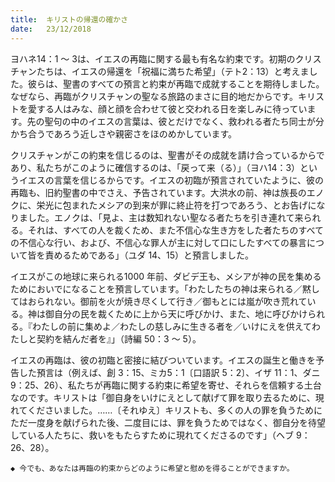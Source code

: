 ```yaml
---
title:  キリストの帰還の確かさ
date:   23/12/2018
---
```


ヨハネ14：1 ～ 3は、イエスの再臨に関する最も有名な約束です。初期のクリスチャンたちは、イエスの帰還を「祝福に満ちた希望」（テト2：13）と考えました。彼らは、聖書のすべての預言と約束が再臨で成就することを期待しました。なぜなら、再臨がクリスチャンの聖なる旅路のまさに目的地だからです。キリストを愛する人はみな、顔と顔を合わせて彼と交われる日を楽しみに待っています。先の聖句の中のイエスの言葉は、彼とだけでなく、救われる者たち同士が分かち合うであろう近しさや親密さをほのめかしています。

クリスチャンがこの約束を信じるのは、聖書がその成就を請け合っているからであり、私たちがこのように確信するのは、「戻って来（る）」（ヨハ14：3）というイエスの言葉を信じるからです。イエスの初臨が預言されていたように、彼の再臨も、旧約聖書の中でさえ、予告されています。大洪水の前、神は族長のエノクに、栄光に包まれたメシアの到来が罪に終止符を打つであろう、とお告げになりました。エノクは、「見よ、主は数知れない聖なる者たちを引き連れて来られる。それは、すべての人を裁くため、また不信心な生き方をした者たちのすべての不信心な行い、および、不信心な罪人が主に対して口にしたすべての暴言について皆を責めるためである」（ユダ 14、15）と預言しました。

イエスがこの地球に来られる1000 年前、ダビデ王も、メシアが神の民を集めるためにおいでになることを預言しています。「わたしたちの神は来られる／黙してはおられない。御前を火が焼き尽くして行き／御もとには嵐が吹き荒れている。神は御自分の民を裁くために上から天に呼びかけ、また、地に呼びかけられる。『わたしの前に集めよ／わたしの慈しみに生きる者を／いけにえを供えてわたしと契約を結んだ者を』」（詩編 50：3 ～ 5）。

イエスの再臨は、彼の初臨と密接に結びついています。イエスの誕生と働きを予告した預言は（例えば、創 3：15、ミカ5：1〔口語訳 5：2〕、イザ 11：1、ダニ 9：25、26）、私たちが再臨に関する約束に希望を寄せ、それらを信頼する土台なのです。キリストは「御自身をいけにえとして献げて罪を取り去るために、現れてくださいました。……〔それゆえ〕キリストも、多くの人の罪を負うためにただ一度身を献げられた後、二度目には、罪を負うためではなく、御自分を待望している人たちに、救いをもたらすために現れてくださるのです」（ヘブ 9：26、28）。

`◆ 今でも、あなたは再臨の約束からどのように希望と慰めを得ることができますか。`